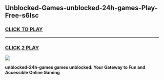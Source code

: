 
## Unblocked-Games-unblocked-24h-games-Play-Free-s6lsc
<h3>
<a href="https://premium76.site?title=unblocked-24h-games&ref=23A">CLICK TO PLAY</a></h3>
<hr>

<h3>
<a href="https://premium76.site?title=unblocked-24h-games&ref=23A">CLICK 2 PLAY</a>
  
</h3>

<a href="https://premium76.site?title=unblocked-24h-games&ref=23A"><img src="https://clearcache.store/games.png"></a>


**unblocked-24h-games games unblocked: Your Gateway to Fun and Accessible Online Gaming**
